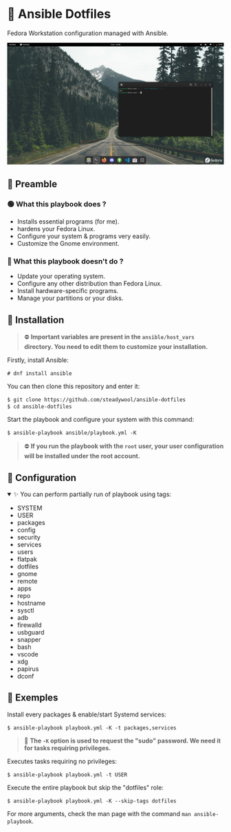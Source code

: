 # 🌸 Ansible Dotfiles

Fedora Workstation configuration managed with Ansible.

![](src/screenshot.png)

## 📜 Preamble

### 🟢 What this playbook does ?

- Installs essential programs (for me).
- hardens your Fedora Linux.
- Configure your system & programs very easily.
- Customize the Gnome environment.

### 🔴 What this playbook doesn't do ?

- Update your operating system.
- Configure any other distribution than Fedora Linux.
- Install hardware-specific programs.
- Manage your partitions or your disks.

## 🚀 Installation

> ⛔ **Important variables are present in the `ansible/host_vars` directory. You need to edit them to customize your installation.**

Firstly, install Ansible:
```
# dnf install ansible
```

You can then clone this repository and enter it:
```
$ git clone https://github.com/steadywool/ansible-dotfiles
$ cd ansible-dotfiles
```

Start the playbook and configure your system with this command:
```
$ ansible-playbook ansible/playbook.yml -K
```

> ⛔ **If you run the playbook with the `root` user, your user configuration will be installed under the root account.**

## 🔧 Configuration

<details open>
    <summary>✨ You can perform partially run of playbook using tags:</summary>
    <ul>
        <li>SYSTEM</li>
        <li>USER</li>
        <li>packages</li>
        <li>config</li>
        <li>security</li>
        <li>services</li>
        <li>users</li>
        <li>flatpak</li>
        <li>dotfiles</li>
        <li>gnome</li>
        <li>remote</li>
        <li>apps</li>
        <li>repo</li>
        <li>hostname</li>
        <li>sysctl</li>
        <li>adb</li>
        <li>firewalld</li>
        <li>usbguard</li>
        <li>snapper</li>
        <li>bash</li>
        <li>vscode</li>
        <li>xdg</li>
        <li>papirus</li>
        <li>dconf</li>
    </ul>
</details>

## 📕 Exemples

Install every packages & enable/start Systemd services:
```
$ ansible-playbook playbook.yml -K -t packages,services
```

> 📌 **The `-K` option is used to request the "sudo" password. We need it for tasks requiring privileges.**

Executes tasks requiring no privileges:
```
$ ansible-playbook playbook.yml -t USER
```

Execute the entire playbook but skip the "dotfiles" role:
```
$ ansible-playbook playbook.yml -K --skip-tags dotfiles
```

For more arguments, check the man page with the command `man ansible-playbook`.
